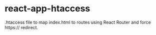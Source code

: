 # react-app-htaccess
.htaccess file to map index.html to routes using React Router and force https:// redirect.
